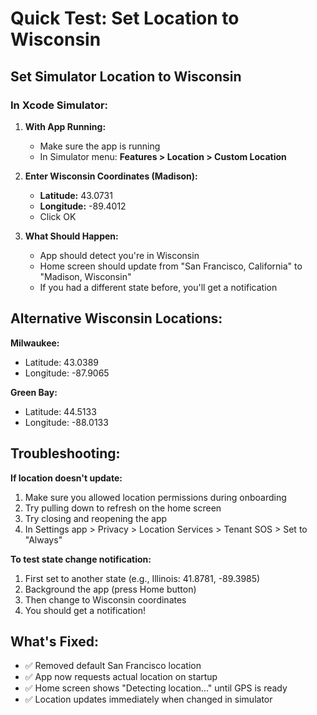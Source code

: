 # Quick Test: Set Location to Wisconsin

## Set Simulator Location to Wisconsin

### In Xcode Simulator:

1. **With App Running:**
   - Make sure the app is running
   - In Simulator menu: **Features > Location > Custom Location**

2. **Enter Wisconsin Coordinates (Madison):**
   - **Latitude:** 43.0731
   - **Longitude:** -89.4012
   - Click OK

3. **What Should Happen:**
   - App should detect you're in Wisconsin
   - Home screen should update from "San Francisco, California" to "Madison, Wisconsin"
   - If you had a different state before, you'll get a notification

## Alternative Wisconsin Locations:

**Milwaukee:**
- Latitude: 43.0389
- Longitude: -87.9065

**Green Bay:**
- Latitude: 44.5133
- Longitude: -88.0133

## Troubleshooting:

**If location doesn't update:**
1. Make sure you allowed location permissions during onboarding
2. Try pulling down to refresh on the home screen
3. Try closing and reopening the app
4. In Settings app > Privacy > Location Services > Tenant SOS > Set to "Always"

**To test state change notification:**
1. First set to another state (e.g., Illinois: 41.8781, -89.3985)
2. Background the app (press Home button)
3. Then change to Wisconsin coordinates
4. You should get a notification!

## What's Fixed:
- ✅ Removed default San Francisco location
- ✅ App now requests actual location on startup
- ✅ Home screen shows "Detecting location..." until GPS is ready
- ✅ Location updates immediately when changed in simulator